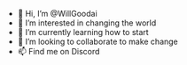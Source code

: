 - 👋 Hi, I’m @WillGoodai
- 👀 I’m interested in changing the world
- 🌱 I’m currently learning how to start
- 💞️ I’m looking to collaborate to make change  
- 📫 Find me on Discord

<!---
WillGoodai/WillGoodai is a ✨ special ✨ repository because its `README.md` (this file) appears on your GitHub profile.
You can click the Preview link to take a look at your changes.
--->
